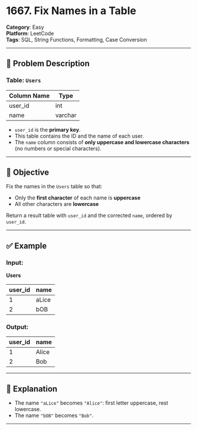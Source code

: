 # 1667. Fix Names in a Table

**Category**: Easy  
**Platform**: LeetCode  
**Tags**: SQL, String Functions, Formatting, Case Conversion  

---

## 🧾 Problem Description

### Table: `Users`

| Column Name | Type    |
|-------------|---------|
| user_id     | int     |
| name        | varchar |

- `user_id` is the **primary key**.
- This table contains the ID and the name of each user.
- The `name` column consists of **only uppercase and lowercase characters** (no numbers or special characters).

---

## 🎯 Objective

Fix the names in the `Users` table so that:
- Only the **first character** of each name is **uppercase**
- All other characters are **lowercase**

Return a result table with `user_id` and the corrected `name`, ordered by `user_id`.

---

## ✅ Example

### Input:

**Users**

| user_id | name  |
|---------|-------|
| 1       | aLice |
| 2       | bOB   |

### Output:

| user_id | name  |
|---------|-------|
| 1       | Alice |
| 2       | Bob   |

---

## 🧠 Explanation

- The name `"aLice"` becomes `"Alice"`: first letter uppercase, rest lowercase.
- The name `"bOB"` becomes `"Bob"`.

---
